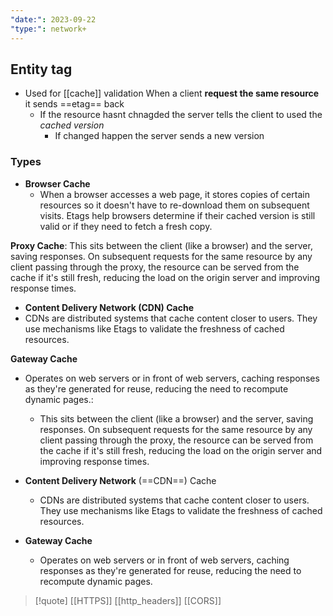 ```yaml
---
"date:": 2023-09-22
"type:": network+
---
```

## Entity tag

- Used for [[cache]] validation 
	When a client **request the same resource** it sends ==etag== back 
	- If the resource hasnt chnagded
	  the server tells the client to used the *cached version* 
	  - If changed happen the server sends a new version
### Types 

-  **Browser Cache**
	- When a browser accesses a web page, it stores copies of certain resources so it doesn't have to re-download them on subsequent visits. Etags help browsers determine if their cached version is still valid or if they need to fetch a fresh copy.
    
 **Proxy Cache**: This sits between the client (like a browser) and the server, saving responses. On subsequent requests for the same resource by any client passing through the proxy, the resource can be served from the cache if it's still fresh, reducing the load on the origin server and improving response times.
    
- **Content Delivery Network (CDN) Cache** 
 - CDNs are distributed systems that cache content closer to users. They use mechanisms like Etags to validate the freshness of cached resources.
    
 **Gateway Cache** 
 - Operates on web servers or in front of web servers, caching responses as they're generated for reuse, reducing the need to recompute dynamic pages.:
	- This sits between the client (like a browser) and the server, saving responses. On subsequent requests for the same resource by any client passing through the proxy, the resource can be served from the cache if it's still fresh, reducing the load on the origin server and improving response times.

- **Content Delivery Network** (==CDN==) Cache 
	- CDNs are distributed systems that cache content closer to users. They use mechanisms like Etags to validate the freshness of cached resources.

- **Gateway Cache**
	- Operates on web servers or in front of web servers, caching responses as they're generated for reuse, reducing the need to recompute dynamic pages.




>[!quote] [[HTTPS]] [[http_headers]] [[CORS]]